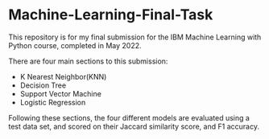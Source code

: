 # Machine-Learning-Final-Task

This repository is for my final submission for the IBM Machine Learning with Python course, completed in May 2022.

There are four main sections to this submission:

- K Nearest Neighbor(KNN)
- Decision Tree
- Support Vector Machine
- Logistic Regression

Following these sections, the four different models are evaluated using a test data set, and scored on their Jaccard similarity score, and F1 accuracy.

